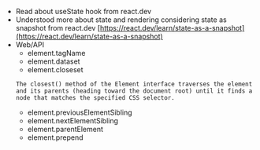 - Read about useState hook from react.dev
- Understood more about state and rendering considering state as snapshot from
  react.dev
  [https://react.dev/learn/state-as-a-snapshot](https://react.dev/learn/state-as-a-snapshot)
- Web/API
  - element.tagName
  - element.dataset
  - element.closeset
  ```
  The closest() method of the Element interface traverses the element and its parents (heading toward the document root) until it finds a node that matches the specified CSS selector.
  ```
  - element.previousElementSibling
  - element.nextElementSibling
  - element.parentElement
  - element.prepend
